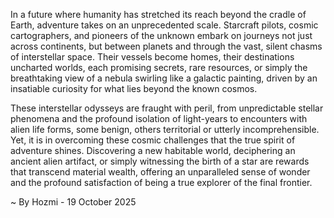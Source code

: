
In a future where humanity has stretched its reach beyond the cradle of Earth, adventure takes on an unprecedented scale. Starcraft pilots, cosmic cartographers, and pioneers of the unknown embark on journeys not just across continents, but between planets and through the vast, silent chasms of interstellar space. Their vessels become homes, their destinations uncharted worlds, each promising secrets, rare resources, or simply the breathtaking view of a nebula swirling like a galactic painting, driven by an insatiable curiosity for what lies beyond the known cosmos.

These interstellar odysseys are fraught with peril, from unpredictable stellar phenomena and the profound isolation of light-years to encounters with alien life forms, some benign, others territorial or utterly incomprehensible. Yet, it is in overcoming these cosmic challenges that the true spirit of adventure shines. Discovering a new habitable world, deciphering an ancient alien artifact, or simply witnessing the birth of a star are rewards that transcend material wealth, offering an unparalleled sense of wonder and the profound satisfaction of being a true explorer of the final frontier.

~ By Hozmi - 19 October 2025
